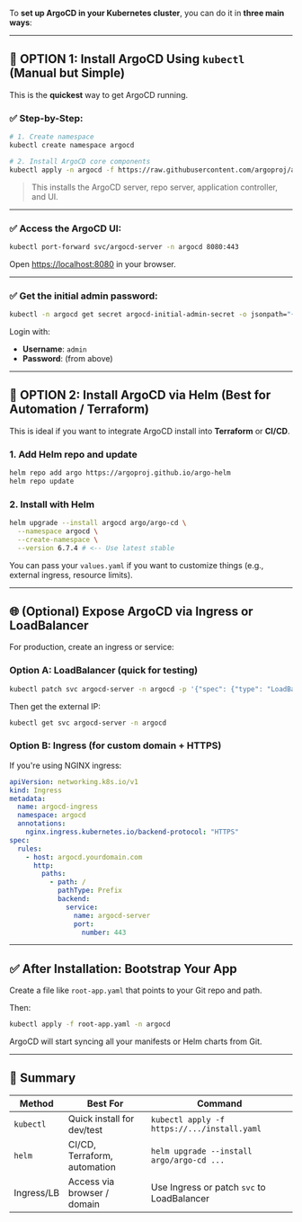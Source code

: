 To **set up ArgoCD in your Kubernetes cluster**, you can do it in **three main ways**:

---

## 🔧 OPTION 1: Install ArgoCD Using `kubectl` (Manual but Simple)

This is the **quickest** way to get ArgoCD running.

### ✅ Step-by-Step:

```bash
# 1. Create namespace
kubectl create namespace argocd

# 2. Install ArgoCD core components
kubectl apply -n argocd -f https://raw.githubusercontent.com/argoproj/argo-cd/stable/manifests/install.yaml
```

> This installs the ArgoCD server, repo server, application controller, and UI.

---

### ✅ Access the ArgoCD UI:

```bash
kubectl port-forward svc/argocd-server -n argocd 8080:443
```

Open [https://localhost:8080](https://localhost:8080) in your browser.

---

### ✅ Get the initial admin password:

```bash
kubectl -n argocd get secret argocd-initial-admin-secret -o jsonpath="{.data.password}" | base64 -d && echo
```

Login with:

* **Username**: `admin`
* **Password**: (from above)

---

## 🚀 OPTION 2: Install ArgoCD via Helm (Best for Automation / Terraform)

This is ideal if you want to integrate ArgoCD install into **Terraform** or **CI/CD**.

### 1. Add Helm repo and update

```bash
helm repo add argo https://argoproj.github.io/argo-helm
helm repo update
```

### 2. Install with Helm

```bash
helm upgrade --install argocd argo/argo-cd \
  --namespace argocd \
  --create-namespace \
  --version 6.7.4 # <-- Use latest stable
```

You can pass your `values.yaml` if you want to customize things (e.g., external ingress, resource limits).

---

## 🌐 (Optional) Expose ArgoCD via Ingress or LoadBalancer

For production, create an ingress or service:

### Option A: LoadBalancer (quick for testing)

```bash
kubectl patch svc argocd-server -n argocd -p '{"spec": {"type": "LoadBalancer"}}'
```

Then get the external IP:

```bash
kubectl get svc argocd-server -n argocd
```

### Option B: Ingress (for custom domain + HTTPS)

If you're using NGINX ingress:

```yaml
apiVersion: networking.k8s.io/v1
kind: Ingress
metadata:
  name: argocd-ingress
  namespace: argocd
  annotations:
    nginx.ingress.kubernetes.io/backend-protocol: "HTTPS"
spec:
  rules:
    - host: argocd.yourdomain.com
      http:
        paths:
          - path: /
            pathType: Prefix
            backend:
              service:
                name: argocd-server
                port:
                  number: 443
```

---

## ✅ After Installation: Bootstrap Your App

Create a file like `root-app.yaml` that points to your Git repo and path.

Then:

```bash
kubectl apply -f root-app.yaml -n argocd
```

ArgoCD will start syncing all your manifests or Helm charts from Git.

---

## 🧩 Summary

| Method     | Best For                     | Command                                     |
| ---------- | ---------------------------- | ------------------------------------------- |
| `kubectl`  | Quick install for dev/test   | `kubectl apply -f https://.../install.yaml` |
| `helm`     | CI/CD, Terraform, automation | `helm upgrade --install argo/argo-cd ...`   |
| Ingress/LB | Access via browser / domain  | Use Ingress or patch `svc` to LoadBalancer  |
